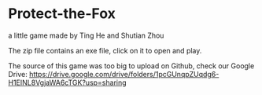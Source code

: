 # Protect-the-Fox
a little game made by Ting He and Shutian Zhou


The zip file contains an exe file, click on it to open and play.

The source of this game was too big to upload on Github, check our Google Drive:
https://drive.google.com/drive/folders/1pcGUnqpZUqdg6-H1EINL8VgjaWA6cTGK?usp=sharing
